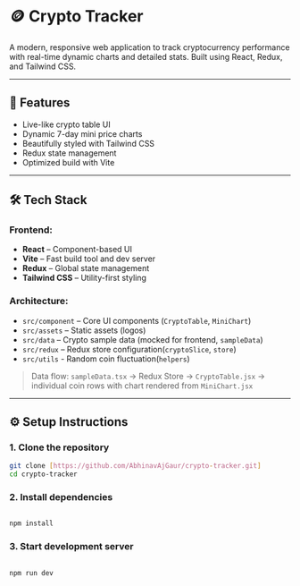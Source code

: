 # 🪙 Crypto Tracker

A modern, responsive web application to track cryptocurrency performance with real-time dynamic charts and detailed stats. Built using React, Redux, and Tailwind CSS.

---

## 🚀 Features

- Live-like crypto table UI
- Dynamic 7-day mini price charts
- Beautifully styled with Tailwind CSS
- Redux state management
- Optimized build with Vite

---

## 🛠 Tech Stack

### Frontend:
- **React** – Component-based UI
- **Vite** – Fast build tool and dev server
- **Redux** – Global state management
- **Tailwind CSS** – Utility-first styling

### Architecture:
- `src/component` – Core UI components (`CryptoTable`, `MiniChart`)
- `src/assets` – Static assets (logos)
- `src/data` – Crypto sample data (mocked for frontend, `sampleData`)
- `src/redux` – Redux store configuration(`cryptoSlice`, `store`)
- `src/utils` - Random coin fluctuation(`helpers`)

> Data flow: `sampleData.tsx` → Redux Store → `CryptoTable.jsx` → individual coin rows with chart rendered from `MiniChart.jsx`

---

## ⚙️ Setup Instructions

### 1. Clone the repository

```bash
git clone [https://github.com/AbhinavAjGaur/crypto-tracker.git]
cd crypto-tracker

```
### 2. Install dependencies

```bash

npm install

```
### 3.  Start development server

```bash

npm run dev

```
